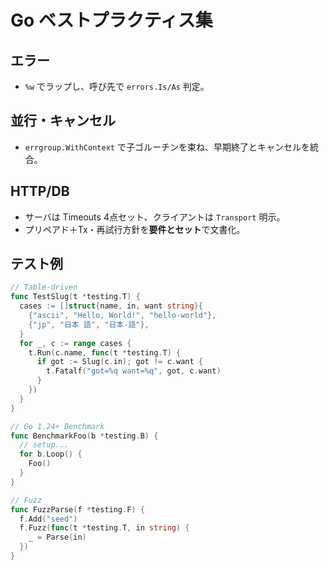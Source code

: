 # Go ベストプラクティス集

## エラー
- `%w` でラップし、呼び先で `errors.Is/As` 判定。

## 並行・キャンセル
- `errgroup.WithContext` で子ゴルーチンを束ね、早期終了とキャンセルを統合。

## HTTP/DB
- サーバは Timeouts 4点セット、クライアントは `Transport` 明示。
- プリペアド＋Tx・再試行方針を**要件とセット**で文書化。

## テスト例
```go
// Table-driven
func TestSlug(t *testing.T) {
  cases := []struct{name, in, want string}{
    {"ascii", "Hello, World!", "hello-world"},
    {"jp", "日本 語", "日本-語"},
  }
  for _, c := range cases {
    t.Run(c.name, func(t *testing.T) {
      if got := Slug(c.in); got != c.want {
        t.Fatalf("got=%q want=%q", got, c.want)
      }
    })
  }
}

// Go 1.24+ Benchmark
func BenchmarkFoo(b *testing.B) {
  // setup...
  for b.Loop() {
    Foo()
  }
}

// Fuzz
func FuzzParse(f *testing.F) {
  f.Add("seed")
  f.Fuzz(func(t *testing.T, in string) {
    _ = Parse(in)
  })
}
```
